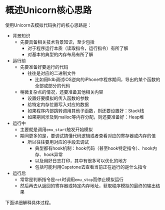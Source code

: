 # 概述Unicorn核心思路

使用Unicorn去模拟代码执行的核心思路是：

* 背景知识
  * 先要具备相关技术背景知识，至少包括
    * 对于程序运行本质（读取指令，运行指令）有所了解
    * 对基本的典型的内存布局有所了解
* 运行前
  * 先要准备好要运行的代码
    * 往往是对应的二进制文件
      * 比如用lldb调试iOS逆向的iPhone中程序期间，导出的某个函数的全部或部分的代码
  * 稍微复杂点的情况，还要准备其他相关内容
    * 设置好要模拟的传入函数的参数
    * 给特定内存位置写入对应的数据
    * 如果程序内部跳转调用其他子函数，则还要设置好：Stack栈
    * 如果期间涉及到malloc等内存分配，则还要准备好：Heap堆
* 运行中
  * 主要就是调用`emu_start`触发开始模拟
  * 期间更多的是，要调试搞懂代码逻辑或者查看对应的寄存器或内存的值
    * 所以往往要用对应的手段去调试
      * 典型都有hook机制：hook代码（甚至hook特定指令）、hook内存、hook异常
      * 以及用好日志打印，其中有很多可以优化的地方
      * 包括可能利用Capstone去查看当前正在运行的是什么指令
* 运行后
  * 常常是判断指令是`ret`时调用`emu_stop`而停止模拟运行
  * 然后再去从返回的寄存器或特定内存地址，获取程序模拟的最终的输出结果

下面详细解释具体过程。
